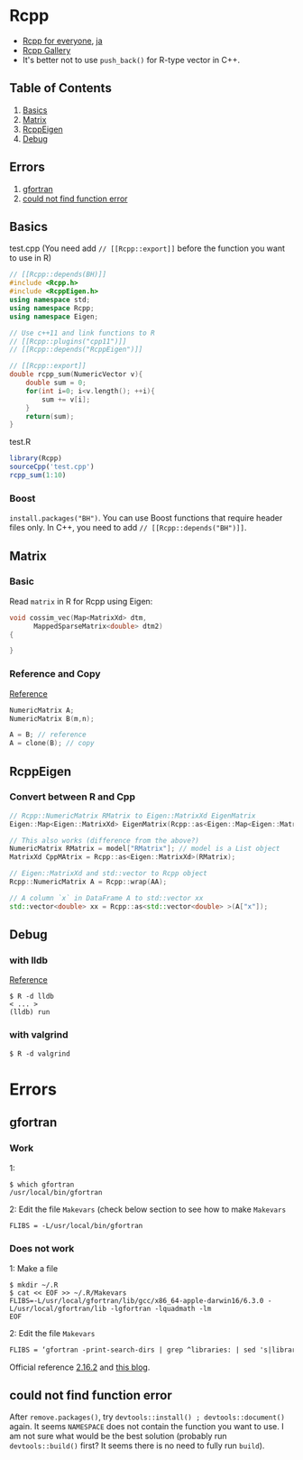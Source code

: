 # Rcpp

* [Rcpp for everyone](https://teuder.github.io/rcpp4everyone_en/), [ja](https://teuder.github.io/rcpp4everyone_ja/)
* [Rcpp Gallery](http://gallery.rcpp.org/)
* It's better not to use `push_back()` for R-type vector in C++.

## Table of Contents
1. [Basics](#basics)
2. [Matrix](#matrix)
3. [RcppEigen](#rcppeigen)
4. [Debug](#debug)

## Errors
1. [gfortran](#gfortran)
2. [could not find function error](#could-not-find-function-error)

## Basics
test.cpp (You need add `// [[Rcpp::export]]` before the function you want to use in R)
```cpp
// [[Rcpp::depends(BH)]]
#include <Rcpp.h>
#include <RcppEigen.h>
using namespace std;
using namespace Rcpp;
using namespace Eigen;

// Use c++11 and link functions to R
// [[Rcpp::plugins("cpp11")]]
// [[Rcpp::depends("RcppEigen")]]

// [[Rcpp::export]]
double rcpp_sum(NumericVector v){
    double sum = 0;
    for(int i=0; i<v.length(); ++i){
        sum += v[i];
    }
    return(sum);
}
```
test.R
```r
library(Rcpp)
sourceCpp('test.cpp')
rcpp_sum(1:10)
```

### Boost
`install.packages("BH")`. You can use Boost functions that require header files only. In C++, you need to add `// [[Rcpp::depends("BH")]]`.

## Matrix
### Basic
Read `matrix` in R for Rcpp using Eigen:
```cpp
void cossim_vec(Map<MatrixXd> dtm,
      MappedSparseMatrix<double> dtm2)
{

}
```

### Reference and Copy
[Reference](https://sites.google.com/site/rcppintroduction/rcpp-shii-fang#TOC-Matrix-)
```cpp
NumericMatrix A;
NumericMatrix B(m,n);

A = B; // reference
A = clone(B); // copy
```


## RcppEigen
### Convert between R and Cpp
```cpp
// Rcpp::NumericMatrix RMatrix to Eigen::MatrixXd EigenMatrix
Eigen::Map<Eigen::MatrixXd> EigenMatrix(Rcpp::as<Eigen::Map<Eigen::MatrixXd> >(RMatrix));

// This also works (difference from the above?)
NumericMatrix RMatrix = model["RMatrix"]; // model is a List object
MatrixXd CppMAtrix = Rcpp::as<Eigen::MatrixXd>(RMatrix);

// Eigen::MatrixXd and std::vector to Rcpp object
Rcpp::NumericMatrix A = Rcpp::wrap(AA);

// A column `x` in DataFrame A to std::vector xx
std::vector<double> xx = Rcpp::as<std::vector<double> >(A["x"]);
```

## Debug
### with lldb
[Reference](http://kevinushey.github.io/blog/2015/04/13/debugging-with-lldb/)

```terminal
$ R -d lldb
< ... >
(lldb) run
```

### with valgrind
```terminal
$ R -d valgrind
```



# Errors

## gfortran
### Work
1:
```terminal
$ which gfortran
/usr/local/bin/gfortran
```
2: Edit the file `Makevars` (check below section to see how to make `Makevars`
```txt
FLIBS = -L/usr/local/bin/gfortran
```

### Does not work
1: Make a file
```terminal
$ mkdir ~/.R
$ cat << EOF >> ~/.R/Makevars
FLIBS=-L/usr/local/gfortran/lib/gcc/x86_64-apple-darwin16/6.3.0 -L/usr/local/gfortran/lib -lgfortran -lquadmath -lm
EOF
```

2: Edit the file `Makevars`
```txt
FLIBS = ‘gfortran -print-search-dirs | grep ^libraries: | sed 's|libraries: =||' | sed 's|:| -L|g' | sed 's|^|-L|’’
```

Official reference [2.16.2](http://dirk.eddelbuettel.com/code/rcpp/Rcpp-FAQ.pdf) and [this blog](http://thecoatlessprofessor.com/programming/rcpp-rcpparmadillo-and-os-x-mavericks-lgfortran-and-lquadmath-error/).

## could not find function error
After `remove.packages()`, try `devtools::install() ; devtools::document()` again. It seems `NAMESPACE` does not contain the function you want to use. I am not sure what would be the best solution (probably run `devtools::build()` first? It seems there is no need to fully run `build`).
